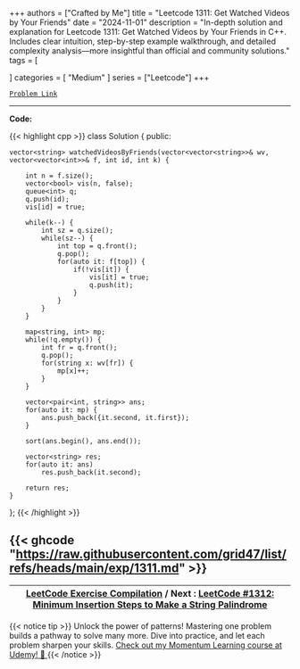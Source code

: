 
+++
authors = ["Crafted by Me"]
title = "Leetcode 1311: Get Watched Videos by Your Friends"
date = "2024-11-01"
description = "In-depth solution and explanation for Leetcode 1311: Get Watched Videos by Your Friends in C++. Includes clear intuition, step-by-step example walkthrough, and detailed complexity analysis—more insightful than official and community solutions."
tags = [
    
]
categories = [
    "Medium"
]
series = ["Leetcode"]
+++



[`Problem Link`](https://leetcode.com/problems/get-watched-videos-by-your-friends/description/)

---

**Code:**

{{< highlight cpp >}}
class Solution {
public:
        
    vector<string> watchedVideosByFriends(vector<vector<string>>& wv, vector<vector<int>>& f, int id, int k) {
        
        int n = f.size();
        vector<bool> vis(n, false);
        queue<int> q;
        q.push(id);
        vis[id] = true;
        
        while(k--) {
            int sz = q.size();
            while(sz--) {
                int top = q.front();
                q.pop();
                for(auto it: f[top]) {
                    if(!vis[it]) {
                        vis[it] = true;
                        q.push(it);
                    }
                }
            }
        }
        
        map<string, int> mp;
        while(!q.empty()) {
            int fr = q.front();
            q.pop();
            for(string x: wv[fr]) {
                mp[x]++;
            }
        }
        
        vector<pair<int, string>> ans;
        for(auto it: mp) {
            ans.push_back({it.second, it.first});
        }

        sort(ans.begin(), ans.end());
     
        vector<string> res;
        for(auto it: ans)
            res.push_back(it.second);
        
        return res;
    }
};
{{< /highlight >}}

{{< ghcode "https://raw.githubusercontent.com/grid47/list/refs/heads/main/exp/1311.md" >}}
---

| [LeetCode Exercise Compilation](https://grid47.xyz/leetcode/) / Next : [LeetCode #1312: Minimum Insertion Steps to Make a String Palindrome](https://grid47.xyz/posts/leetcode_1312) |
| --- |
{{< notice tip >}}
Unlock the power of patterns! Mastering one problem builds a pathway to solve many more. Dive into practice, and let each problem sharpen your skills. [Check out my Momentum Learning course at Udemy! 🚀 ](https://www.udemy.com/course/algorithms-and-data-structures-in-cpp/)
{{< /notice >}}

